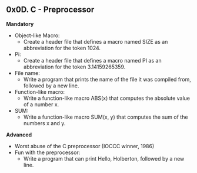 ## 0x0D. C - Preprocessor

**Mandatory**

- Object-like Macro:
  - Create a header file that defines a macro named SIZE as an abbreviation for the token 1024.
- Pi:
  - Create a header file that defines a macro named PI as an abbreviation for the token 3.14159265359.
- File name:
  - Write a program that prints the name of the file it was compiled from, followed by a new line.
- Function-like macro:
  - Write a function-like macro ABS(x) that computes the absolute value of a number x.
- SUM:
  - Write a function-like macro SUM(x, y) that computes the sum of the numbers x and y.

**Advanced**

- Worst abuse of the C preprocessor (IOCCC winner, 1986)
- Fun with the preprocessor:
  - Write a program that can print Hello, Holberton, followed by a new line.
